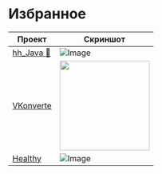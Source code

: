 # Избранное

Проект | Скриншот
------------ | -------------
[hh_Java :herb:](https://mobiskif.github.io/hh_JAVA/) | ![Image](https://raw.githubusercontent.com/mobiskif/hh_JAVA/master/res/hh.png) 
[VKonverte](https://mobiskif.github.io/VKonverte_PHP/) |  <img src ="https://mobiskif.github.io/VKonverte_PHP/1.png" height="180" />
[Healthy](https://mobiskif.github.io/Healthy_ANDROID/) |  ![Image](https://mobiskif.github.io/Healthy_ANDROID/1.png) 

